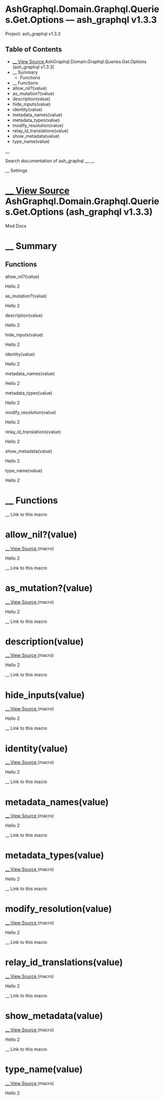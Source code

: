 # AshGraphql.Domain.Graphql.Queries.Get.Options — ash_graphql v1.3.3

Project: ash_graphql v1.3.3

## Table of Contents

- [ __ View Source ](external_link) AshGraphql.Domain.Graphql.Queries.Get.Options (ash_graphql v1.3.3)
- __ Summary
  - Functions
- __ Functions
- allow_nil?(value)
- as_mutation?(value)
- description(value)
- hide_inputs(value)
- identity(value)
- metadata_names(value)
- metadata_types(value)
- modify_resolution(value)
- relay_id_translations(value)
- show_metadata(value)
- type_name(value)

__

Search documentation of ash_graphql __ __

__ Settings

#  [ __ View Source ](external_link) AshGraphql.Domain.Graphql.Queries.Get.Options (ash_graphql v1.3.3)

Mod Docs

#  __ Summary

##  Functions

allow_nil?(value)

Hello 2

as_mutation?(value)

Hello 2

description(value)

Hello 2

hide_inputs(value)

Hello 2

identity(value)

Hello 2

metadata_names(value)

Hello 2

metadata_types(value)

Hello 2

modify_resolution(value)

Hello 2

relay_id_translations(value)

Hello 2

show_metadata(value)

Hello 2

type_name(value)

Hello 2

#  __ Functions

__ Link to this macro

# allow_nil?(value)

[ __ View Source ](external_link) (macro)

Hello 2

__ Link to this macro

# as_mutation?(value)

[ __ View Source ](external_link) (macro)

Hello 2

__ Link to this macro

# description(value)

[ __ View Source ](external_link) (macro)

Hello 2

__ Link to this macro

# hide_inputs(value)

[ __ View Source ](external_link) (macro)

Hello 2

__ Link to this macro

# identity(value)

[ __ View Source ](external_link) (macro)

Hello 2

__ Link to this macro

# metadata_names(value)

[ __ View Source ](external_link) (macro)

Hello 2

__ Link to this macro

# metadata_types(value)

[ __ View Source ](external_link) (macro)

Hello 2

__ Link to this macro

# modify_resolution(value)

[ __ View Source ](external_link) (macro)

Hello 2

__ Link to this macro

# relay_id_translations(value)

[ __ View Source ](external_link) (macro)

Hello 2

__ Link to this macro

# show_metadata(value)

[ __ View Source ](external_link) (macro)

Hello 2

__ Link to this macro

# type_name(value)

[ __ View Source ](external_link) (macro)

Hello 2
